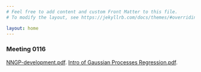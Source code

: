 ```yaml
---
# Feel free to add content and custom Front Matter to this file.
# To modify the layout, see https://jekyllrb.com/docs/themes/#overriding-theme-defaults

layout: home
---
```

### Meeting 0116
[NNGP-development.pdf](http://wangqiuoe.github.io/recent_development_bak.pdf).
[Intro of Gaussian Processes Regression.pdf](http://wangqiuoe.github.io/slides.pdf).
